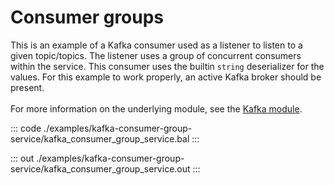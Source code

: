 # Consumer groups

This is an example of a Kafka consumer used as a listener to listen to a
given topic/topics. The listener uses a group of concurrent consumers within
the service. This consumer uses the builtin `string` deserializer for the
values. For this example to work properly, an active Kafka broker should be
present.<br/><br/>
For more information on the underlying module, 
see the [Kafka module](https://docs.central.ballerina.io/ballerinax/kafka/latest).


::: code ./examples/kafka-consumer-group-service/kafka_consumer_group_service.bal :::

::: out ./examples/kafka-consumer-group-service/kafka_consumer_group_service.out :::